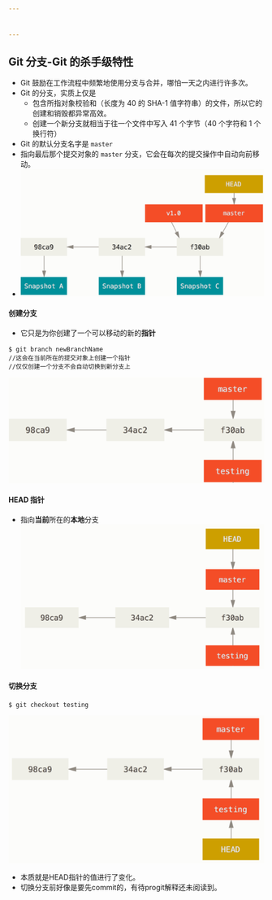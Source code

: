 ```yaml
---


---
```


<h2 id="git-分支-git-的杀手级特性">Git 分支-Git 的杀手级特性</h2>
<ul>
<li>Git 鼓励在工作流程中频繁地使用分支与合并，哪怕一天之内进行许多次。</li>
<li>Git 的分支，实质上仅是
<ul>
<li>包含所指对象校验和（长度为 40 的 SHA-1 值字符串）的文件，所以它的创建和销毁都异常高效。</li>
<li>创建一个新分支就相当于往一个文件中写入 41 个字节（40 个字符和 1 个换行符）</li>
</ul>
</li>
<li>Git 的默认分支名字是 <code>master</code></li>
<li>指向最后那个提交对象的 <code>master</code> 分支，它会在每次的提交操作中自动向前移动。</li>
<li><img src="https://raw.githubusercontent.com/Aheadboy/img_all/master/git%E5%88%86%E6%94%AF.png" alt="enter image description here"></li>
</ul>
<h4 id="创建分支">创建分支</h4>
<ul>
<li>它只是为你创建了一个可以移动的新的<strong>指针</strong></li>
</ul>
<pre class=" language-console"><code class="prism  language-console">$ git branch newBranchName
//这会在当前所在的提交对象上创建一个指针
//仅仅创建一个分支不会自动切换到新分支上
</code></pre>
<p><img src="https://raw.githubusercontent.com/Aheadboy/img_all/master/%E6%96%B0%E5%BB%BA%E6%8C%87%E9%92%88.png" alt=""></p>
<h4 id="head-指针">HEAD 指针</h4>
<ul>
<li>指向<strong>当前</strong>所在的<strong>本地</strong>分支<br>
<img src="https://raw.githubusercontent.com/Aheadboy/img_all/master/head%E6%8C%87%E9%92%88.png" alt="enter image description here"></li>
</ul>
<h4 id="切换分支">切换分支</h4>
<pre class=" language-console"><code class="prism  language-console">$ git checkout testing
</code></pre>
<p><img src="https://raw.githubusercontent.com/Aheadboy/img_all/master/%E5%88%87%E6%8D%A2%E5%88%86%E6%94%AF.png" alt="enter image description here"></p>
<ul>
<li>本质就是HEAD指针的值进行了变化。</li>
<li>切换分支前好像是要先commit的，有待progit解释还未阅读到。</li>
</ul>

